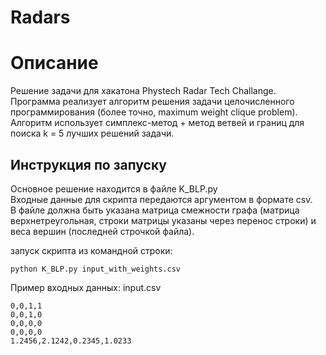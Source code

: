 # Radars

# Описание
Решение задачи для хакатона Phystech Radar Tech Challange.  
Программа реализует алгоритм решения задачи целочисленного программирования (более точно, maximum weight clique problem).  
Алгоритм использует симплекс-метод + метод ветвей и границ для поиска k = 5 лучших решений задачи.  

## Инструкция по запуску
Основное решение находится в файле K_BLP.py  
Входные данные для скрипта передаются аргументом в формате csv.  
В файле должна быть указана матрица смежности графа (матрица верхнетреугольная, строки матрицы указаны через перенос строки) и веса вершин (последней строчкой файла).  
  
запуск скрипта из командной строки:
```shell
python K_BLP.py input_with_weights.csv
```

Пример входных данных: input.csv
```
0,0,1,1
0,0,1,0
0,0,0,0
0,0,0,0
1.2456,2.1242,0.2345,1.0233
```
